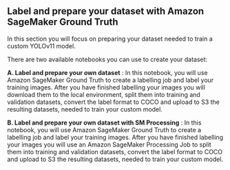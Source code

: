## Label and prepare your dataset with Amazon SageMaker Ground Truth

In this section you will focus on preparing your dataset needed to train a custom YOLOv11 model.

There are two available notebooks you can use to create your dataset:

**A. Label and prepare your own dataset** : In this notebook, you will use Amazon SageMaker Ground Truth to create a labelling job and label your training images. After you have finished labelling your images you will download them to the local environment, split them into training and validation datasets, convert the label format to COCO and upload to S3 the resulting datasets, needed to train your custom model. 

**B. Label and prepare your own dataset with SM Processing** : In this notebook, you will use Amazon SageMaker Ground Truth to create a labelling job and label your training images. After you have finished labelling your images you will use an Amazon SageMaker Processing Job to split them into training and validation datasets, convert the label format to COCO and upload to S3 the resulting datasets, needed to train your custom model. 
